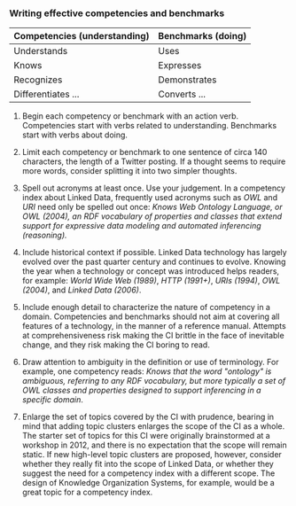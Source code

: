 ### Writing effective competencies and benchmarks

| Competencies (understanding) | Benchmarks (doing) |
| ------------------- | --------------- |
| Understands         | Uses            |
| Knows               | Expresses       |
| Recognizes          | Demonstrates    |
| Differentiates ...  | Converts ...    |

1. Begin each competency or benchmark with an action verb.  Competencies start with verbs related to understanding. Benchmarks start with verbs about doing.

1. Limit each competency or benchmark to one sentence of circa 140 characters, the length of a Twitter posting.  If a thought seems to require more words, consider splitting it into two simpler thoughts.

1. Spell out acronyms at least once.  Use your judgement.  In a competency index about Linked Data, frequently used acronyms such as _OWL_ and _URI_ need only be spelled out once: _Knows Web Ontology Language, or OWL (2004), an RDF vocabulary of properties and classes that extend support for expressive data modeling and automated inferencing (reasoning)._  

1. Include historical context if possible.  Linked Data technology has largely evolved over the past quarter century and continues to evolve.  Knowing the year when a technology or concept was introduced helps readers, for example: _World Wide Web (1989)_, _HTTP (1991+)_, _URIs (1994)_, _OWL (2004)_, and _Linked Data (2006)_.

1. Include enough detail to characterize the nature of competency in a domain.  Competencies and benchmarks should not aim at covering all features of a technology, in the manner of a reference manual.  Attempts at comprehensiveness risk making the CI brittle in the face of inevitable change, and they risk making the CI boring to read.

1. Draw attention to ambiguity in the definition or use of terminology.  For example, one competency reads: _Knows that the word "ontology" is ambiguous, referring to any RDF vocabulary, but more typically a set of OWL classes and properties designed to support inferencing in a specific domain_.

1. Enlarge the set of topics covered by the CI with prudence, bearing in mind that adding topic clusters enlarges the scope of the CI as a whole.  The starter set of topics for this CI were originally brainstormed at a workshop in 2012, and there is no expectation that the scope will remain static.  If new high-level topic clusters are proposed, however, consider whether they really fit into the scope of Linked Data, or whether they suggest the need for a competency index with a different scope.  The design of Knowledge Organization Systems, for example, would be a great topic for a competency index.
